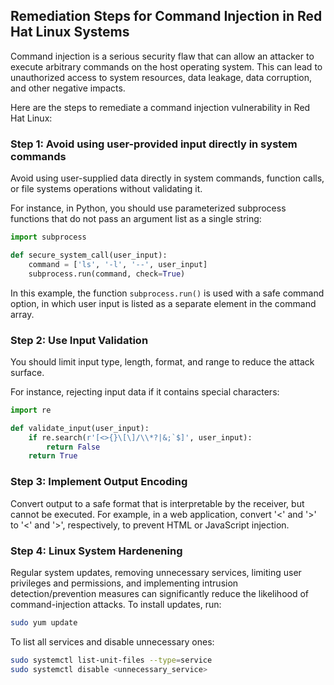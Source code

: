 

## Remediation Steps for Command Injection in Red Hat Linux Systems
Command injection is a serious security flaw that can allow an attacker to execute arbitrary commands on the host operating system. This can lead to unauthorized access to system resources, data leakage, data corruption, and other negative impacts.

Here are the steps to remediate a command injection vulnerability in Red Hat Linux:

### Step 1: Avoid using user-provided input directly in system commands
Avoid using user-supplied data directly in system commands, function calls, or file systems operations without validating it.

For instance, in Python, you should use parameterized subprocess functions that do not pass an argument list as a single string:

```python
import subprocess

def secure_system_call(user_input):
    command = ['ls', '-l', '--', user_input]
    subprocess.run(command, check=True)
```

In this example, the function `subprocess.run()` is used with a safe command option, in which user input is listed as a separate element in the command array.

### Step 2: Use Input Validation

You should limit input type, length, format, and range to reduce the attack surface. 

For instance, rejecting input data if it contains special characters:

```python
import re

def validate_input(user_input):
    if re.search(r'[<>{}\[\]/\\*?|&;`$]', user_input):
        return False
    return True
```

### Step 3: Implement Output Encoding

Convert output to a safe format that is interpretable by the receiver, but cannot be executed. For example, in a web application, convert '<' and '>' to '&lt;' and '&gt;', respectively, to prevent HTML or JavaScript injection.

### Step 4: Linux System Hardenening

Regular system updates, removing unnecessary services, limiting user privileges and permissions, and implementing intrusion detection/prevention measures can significantly reduce the likelihood of command-injection attacks. To install updates, run:

```bash
sudo yum update
```

To list all services and disable unnecessary ones:

```bash
sudo systemctl list-unit-files --type=service
sudo systemctl disable <unnecessary_service>
``` 